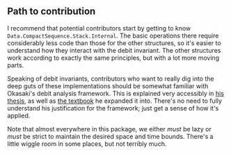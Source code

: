 ## Path to contribution

I recommend that potential contributors start by
getting to know `Data.CompactSequence.Stack.Internal`.
The basic operations there require considerably
less code than those for the other structures, so
it's easier to understand how they interact with
the debit invariant. The other structures work
according to exactly the same principles, but with
a lot more moving parts.

Speaking of debit invariants, contributors who want to really
dig into the deep guts of these implementations should be somewhat
familiar with Okasaki's debit analysis framework.
This is explained very accessibly in
[his thesis](http://www.cs.cmu.edu/~rwh/theses/okasaki.pdf),
as well as
[the textbook](https://www.goodreads.com/book/show/594288.Purely_Functional_Data_Structures)
he expanded it into. There's no need to fully
understand his justification for the framework; just
get a sense of how it's applied.

Note that almost everywhere in this package,
we either *must* be lazy or *must* be strict
to maintain the desired space and time bounds.
There's a little wiggle room in some places, but
not terribly much.
